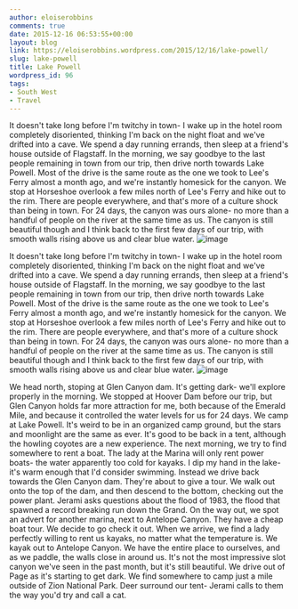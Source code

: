 ```yaml
---
author: eloiserobbins
comments: true
date: 2015-12-16 06:53:55+00:00
layout: blog
link: https://eloiserobbins.wordpress.com/2015/12/16/lake-powell/
slug: lake-powell
title: Lake Powell
wordpress_id: 96
tags:
- South West
- Travel
---
```


It doesn't take long before I'm twitchy in town- I wake up in the hotel room completely disoriented, thinking I'm back on the night float and we've drifted into a cave. We spend a day running errands, then sleep at a friend's house outside of Flagstaff. In the morning, we say goodbye to the last people remaining in town from our trip, then drive north towards Lake Powell. Most of the drive is the same route as the one we took to Lee's Ferry almost a month ago, and we're instantly homesick for the canyon. We stop at Horseshoe overlook a few miles north of Lee's Ferry and hike out to the rim. There are people everywhere, and that's more of a culture shock than being in town. For 24 days, the canyon was ours alone- no more than a handful of people on the river at the same time as us. The canyon is still beautiful though and I think back to the first few days of our trip, with smooth walls rising above us and clear blue water.
![image](https://eloiserobbins.files.wordpress.com/2015/11/image.jpg)


It doesn't take long before I'm twitchy in town- I wake up in the hotel room completely disoriented, thinking I'm back on the night float and we've drifted into a cave. We spend a day running errands, then sleep at a friend's house outside of Flagstaff. In the morning, we say goodbye to the last people remaining in town from our trip, then drive north towards Lake Powell. Most of the drive is the same route as the one we took to Lee's Ferry almost a month ago, and we're instantly homesick for the canyon. We stop at Horseshoe overlook a few miles north of Lee's Ferry and hike out to the rim. There are people everywhere, and that's more of a culture shock than being in town. For 24 days, the canyon was ours alone- no more than a handful of people on the river at the same time as us. The canyon is still beautiful though and I think back to the first few days of our trip, with smooth walls rising above us and clear blue water.
![image](https://eloiserobbins.files.wordpress.com/2015/11/image.jpg)

We head north, stoping at Glen Canyon dam. It's getting dark- we'll explore properly in the morning. We stopped at Hoover Dam before our trip, but Glen Canyon holds far more attraction for me, both because of the Emerald Mile, and because it controlled the water levels for us for 24 days.
We camp at Lake Powell. It's weird to be in an organized camp ground, but the stars and moonlight are the same as ever. It's good to be back in a tent, although the howling coyotes are a new experience.
The next morning, we try to find somewhere to rent a boat. The lady at the Marina will only rent power boats- the water apparently too cold for kayaks. I dip my hand in the lake- it's warm enough that I'd consider swimming.
Instead we drive back towards the Glen Canyon dam. They're about to give a tour. We walk out onto the top of the dam, and then descend to the bottom, checking out the power plant. Jerami asks questions about the flood of 1983, the flood that spawned a record breaking run down the Grand.
On the way out, we spot an advert for another marina, next to Antelope Canyon. They have a cheap boat tour. We decide to go check it out.
When we arrive, we find a lady perfectly willing to rent us kayaks, no matter what the temperature is. We kayak out to Antelope Canyon. We have the entire place to ourselves, and as we paddle, the walls close in around us. It's not the most impressive slot canyon we've seen in the past month, but it's still beautiful.
We drive out of Page as it's starting to get dark. We find somewhere to camp just a mile outside of Zion National Park. Deer surround our tent- Jerami calls to them the way you'd try and call a cat.
